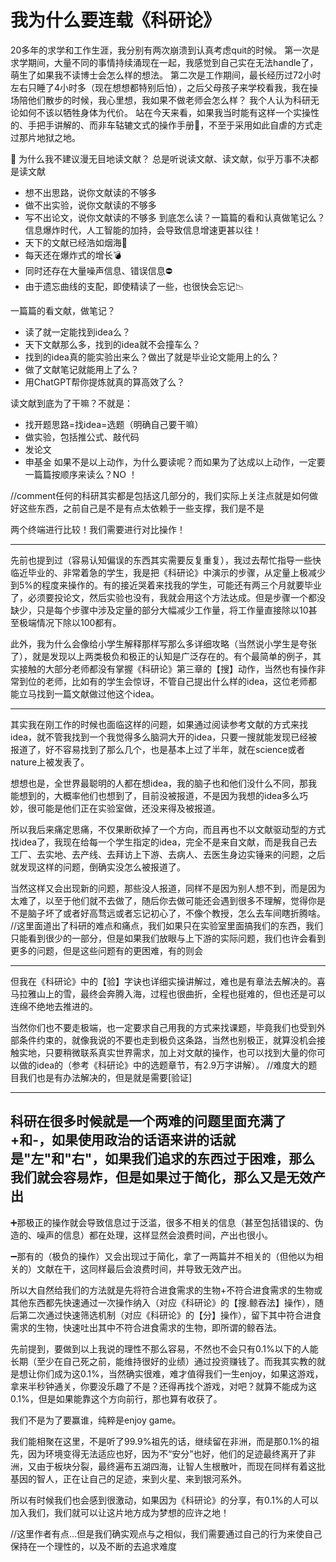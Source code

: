 # 我为什么要连载《科研论》
20多年的求学和工作生涯，我分别有两次崩溃到认真考虑quit的时候。
第一次是求学期间，大量不同的事情持续涌现在一起，我感觉到自己实在无法handle了，萌生了如果我不读博士会怎么样的想法。
第二次是工作期间，最长经历过72小时左右只睡了4小时多（现在想想都特别后怕），之后父母孩子来学校看我，我在操场陪他们散步的时候，我心里想，我如果不做老师会怎么样？
我个人认为科研无论如何不该以牺牲身体为代价。
站在今天来看，如果我当时能有这样一个实操性的、手把手讲解的、而非车轱辘文式的操作手册📘，不至于采用如此自虐的方式走过那片地狱之地。

🤕   为什么我不建议漫无目地读文献？
总是听说读文献、读文献，似乎万事不决都是读文献
- 想不出思路，说你文献读的不够多
- 做不出实验，说你文献读的不够多
- 写不出论文，说你文献读的不够多
到底怎么读？一篇篇的看和认真做笔记么？
信息爆炸时代，人工智能的加持，会导致信息增速更甚以往！
- 天下的文献已经浩如烟海🌊
- 每天还在爆炸式的增长💣
- 同时还存在大量噪声信息、错误信息⛔
- 由于遗忘曲线的支配，即使精读了一些，也很快会忘记📉

一篇篇的看文献，做笔记？
- 读了就一定能找到idea么？
- 天下文献那么多，找到的idea就不会撞车么？
- 找到的idea真的能实验出来么？做出了就是毕业论文能用上的么？
- 做了文献笔记就能用上了么？
- 用ChatGPT帮你提炼就真的算高效了么？

读文献到底为了干嘛？不就是： 
- 找开题思路=找idea=选题（明确自己要干嘛）
- 做实验，包括推公式、敲代码
- 发论文
- 申基金
如果不是以上动作，为什么要读呢？而如果为了达成以上动作，一定要一篇篇按顺序来读么？NO ！

//comment任何的科研其实都是包括这几部分的，我们实际上关注点就是如何做好这些东西，之前自己是不是有点太依赖于一些支撑，我们是不是

两个终端进行比较！我们需要进行对比操作！

---
先前也提到过（容易认知偏误的东西其实需要反复重复），我过去帮忙指导一些快临近毕业的、非常着急的学生，我是把《科研论》中演示的步骤，从定量上极减少到5%的程度来操作的。有的接近哭着来找我的学生，可能还有两三个月就要毕业了，必须要投论文，然后实验也没有，我就会用这个方法达成。但是步骤一个都没缺少，只是每个步骤中涉及定量的部分大幅减少工作量，将工作量直接除以10甚至极端情况下除以100都有。

此外，我为什么会像给小学生解释那样写那么多详细攻略（当然说小学生是夸张了），就是发现以上两类极负和极正的认知是广泛存在的。有个最简单的例子，其实接触的大部分老师都没有掌握《科研论》第三章的【搜】动作，当然也有操作非常到位的老师，比如有的学生会惊讶，不管自己提出什么样的idea，这位老师都能立马找到一篇文献做过他这个idea。

---
 
其实我在刚工作的时候也面临这样的问题，如果通过阅读参考文献的方式来找idea，就不管我找到一个我觉得多么脑洞大开的idea，只要一搜就能发现已经被报道了，好不容易找到了那么几个，也是基本上过了半年，就在science或者nature上被发表了。

想想也是，全世界最聪明的人都在想idea，我的脑子也和他们没什么不同，那我能想到的，大概率他们也想到了，目前没被报道，不是因为我想的idea多么巧妙，很可能是他们正在实验室做，还没来得及被报道。

所以我后来痛定思痛，不仅果断砍掉了一个方向，而且再也不以文献驱动型的方式找idea了，我现在给每一个学生指定的idea，完全不是来自文献，而是我自己去工厂、去实地、去产线、去拜访上下游、去病人、去医生身边实锤来的问题，之后就发现这样的问题，倒确实没怎么被报道了。

当然这样又会出现新的问题，那些没人报道，同样不是因为别人想不到，而是因为太难了，以至于他们就不去做了，随后你去做可能还会遇到很多不理解，觉得你是不是脑子坏了或者好高骛远或者忘记初心了，不像个教授，怎么去车间瞎折腾啥。
//这里面道出了科研的难点和痛点，我们如果只在实验室里面搞我们的东西，我们只能看到很少的一部分，但是如果我们放眼与上下游的实际问题，我们也许会看到更多的问题，但是这些问题有的更困难，有的则会

---

但我在《科研论》中的【验】字诀也详细实操讲解过，难也是有章法去解决的。喜马拉雅山上的雪，最终会奔腾入海，过程也很曲折，全程也挺难的，但也还是可以连绵不绝地去推进的。

当然你们也不要走极端，也一定要求自己用我的方式来找课题，毕竟我们也受到外部条件约束的，就像我说的不要也走到极负这条路，当然也别极正，就算没机会接触实地，只要稍微联系真实世界需求，加上对文献的操作，也可以找到大量的你可以做的idea的（参考《科研论》中的选题章节，有2.9万字讲解）。
//难度大的题目我们也是有办法解决的，但是就是需要[验证]

----

科研在很多时候就是一个两难的问题里面充满了+和-，如果使用政治的话语来讲的话就是"左"和"右"，如果我们追求的东西过于困难，那么我们就会容易炸，但是如果过于简化，那么又是无效产出
---

➕那极正的操作就会导致信息过于泛滥，很多不相关的信息（甚至包括错误的、伪造的、噪声的信息）都在处理，这样显然会浪费时间，产出也很小。

➖那有的（极负的操作）又会出现过于简化，拿了一两篇并不相关的（但他以为相关的）文献在干，这同样最后会浪费时间，并导致无效产出。

所以大自然给我们的方法就是先将符合进食需求的生物+不符合进食需求的生物或其他东西都先快速通过一次操作纳入（对应《科研论》的【搜.鲸吞法】操作），随后第二次通过快速筛选机制（对应《科研论》的【分】操作），留下其中符合进食需求的生物，快速吐出其中不符合进食需求的生物，即所谓的鲸吞法。

先前提到，要做到以上我说的理性不那么容易，不然也不会只有0.1%以下的人能长期（至少在自己死之前，能维持很好的业绩）通过投资赚钱了。而我其实教的就是想让你们成为这0.1%，当然确实很难，难才值得我们一生enjoy，如果这游戏，拿来半秒钟通关，你要没乐趣了不是？还得再找个游戏，对吧？就算不能成为这0.1%，但是如果能靠这个方向前行，那也算有收获了。

我们不是为了要赢谁，纯粹是enjoy game。

我们能相聚在这里，不是听了99.9%祖先的话，继续留在非洲，而是那0.1%的祖先，因为环境变得无法适应也好，因为不“安分”也好，他们的足迹最终离开了非洲，又由于板块分裂，最终遍布五湖四海，让智人生根散叶，而现在同样有着这批基因的智人，正在让自己的足迹，来到火星、来到银河系外。

所以有时候我们也会感到很激动，如果因为《科研论》的分享，有0.1%的人可以加入我们，我们就可以让这片地方成为梦想的应许之地！

//这里作者有点...但是我们确实观点与之相似，我们需要通过自己的行为来使自己保持在一个理性的，以及不断的去追求难度
